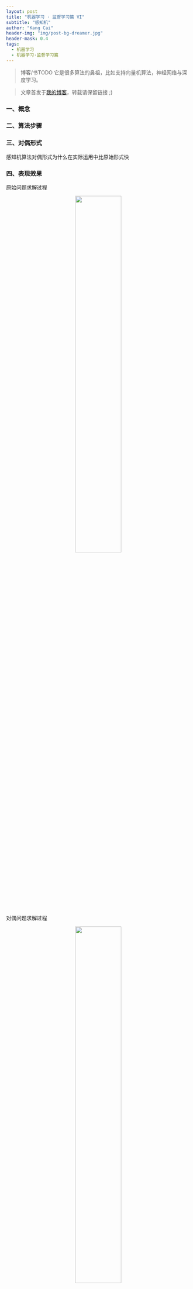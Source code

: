 ```yaml
---
layout: post
title: "机器学习 · 监督学习篇 VI"
subtitle: "感知机"
author: "Kang Cai"
header-img: "img/post-bg-dreamer.jpg"
header-mask: 0.4
tags:
  - 机器学习
  - 机器学习·监督学习篇
---
```


> 博客/书TODO 它是很多算法的鼻祖，比如支持向量机算法，神经网络与深度学习。

> 文章首发于[我的博客](https://kangcai.github.io/)，转载请保留链接 ;)

### 一、概念


### 二、算法步骤


### 三、对偶形式


感知机算法对偶形式为什么在实际运用中比原始形式快

### 四、表现效果

原始问题求解过程

<center><img src="https://kangcai.github.io/img/in-post/post-ml/perception_3.png" width=50%/></center>

对偶问题求解过程

<center><img src="https://kangcai.github.io/img/in-post/post-ml/perception_1.png" width=50%/></center>


线性不可分的过程

<center><img src="https://kangcai.github.io/img/in-post/post-ml/perception_4.png" width=50%/></center>

1. [wiki: 感知器](https://zh.wikipedia.org/wiki/%E6%84%9F%E7%9F%A5%E5%99%A8)
2. [cnblogs: 感知机原理（Perceptron）](https://www.cnblogs.com/huangyc/p/9706575.html)